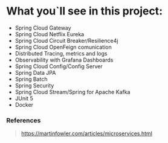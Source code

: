 # What you`ll see in this project:
* Spring Cloud Gateway
* Spring Cloud Netflix Eureka
* Spring Cloud Circuit Breaker/Resilience4j
* Spring Cloud OpenFeign comunication
* Distributed Tracing, metrics and logs
* Observability with Grafana Dashboards
* Spring Cloud Config/Config Server
* Spring Data JPA
* Spring Batch
* Spring Security
* Spring Cloud Stream/Spring for Apache Kafka
* JUnit 5
* Docker

### References
> https://martinfowler.com/articles/microservices.html